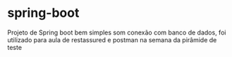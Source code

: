 # spring-boot
Projeto de Spring boot bem simples som conexão com banco de dados, foi utilizado para aula de restassured e postman na semana da pirâmide de teste
